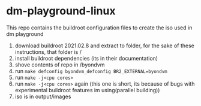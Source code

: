 # dm-playground-linux
This repo contains the buildroot configuration files to create the iso used in dm playground

1. download buildroot 2021.02.8 and extract to folder, for the sake of these instructions, that folder is <buildroot>/
2. install buildroot dependencies (its in their documentation)
3. shove contents of repo in <buildroot>/byondvm
4. run `make defconfig byondvm_defconfig BR2_EXTERNAL=byondvm`
5. run `make -j<cpu cores>`
6. run `make -j<cpu cores>` again (this one is short, its because of bugs with experimental buildroot features im using(parallel building))
7. iso is in output/images